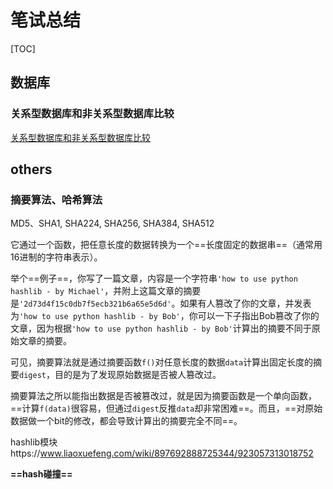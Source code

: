 # 笔试总结

[TOC]

## 数据库

### 关系型数据库和非关系型数据库比较

[关系型数据库和非关系型数据库比较](https://www.jianshu.com/p/fd7b422d5f93)

## others

### 摘要算法、哈希算法

MD5、SHA1, SHA224, SHA256, SHA384, SHA512

它通过一个函数，把任意长度的数据转换为一个==长度固定的数据串==（通常用16进制的字符串表示）。

举个==例子==，你写了一篇文章，内容是一个字符串`'how to use python hashlib - by Michael'`，并附上这篇文章的摘要是`'2d73d4f15c0db7f5ecb321b6a65e5d6d'`。如果有人篡改了你的文章，并发表为`'how to use python hashlib - by Bob'`，你可以一下子指出Bob篡改了你的文章，因为根据`'how to use python hashlib - by Bob'`计算出的摘要不同于原始文章的摘要。

可见，摘要算法就是通过摘要函数`f()`对任意长度的数据`data`计算出固定长度的摘要`digest`，目的是为了发现原始数据是否被人篡改过。

摘要算法之所以能指出数据是否被篡改过，就是因为摘要函数是一个单向函数，==计算`f(data)`很容易，但通过`digest`反推`data`却非常困难==。而且，==对原始数据做一个bit的修改，都会导致计算出的摘要完全不同==。

hashlib模块https://www.liaoxuefeng.com/wiki/897692888725344/923057313018752

**==hash碰撞==**

